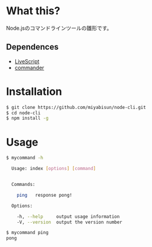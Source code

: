# What this?

Node.jsのコマンドラインツールの雛形です。

## Dependences
- [LiveScript](http://livescript.net/)
- [commander](https://www.npmjs.com/package/commander)

# Installation

```bash
$ git clone https://github.com/miyabisun/node-cli.git
$ cd node-cli
$ npm install -g
```

# Usage

```bash
$ mycommand -h

  Usage: index [options] [command]


  Commands:

    ping   response pong!

  Options:

    -h, --help     output usage information
    -V, --version  output the version number

$ mycommand ping
pong
```

